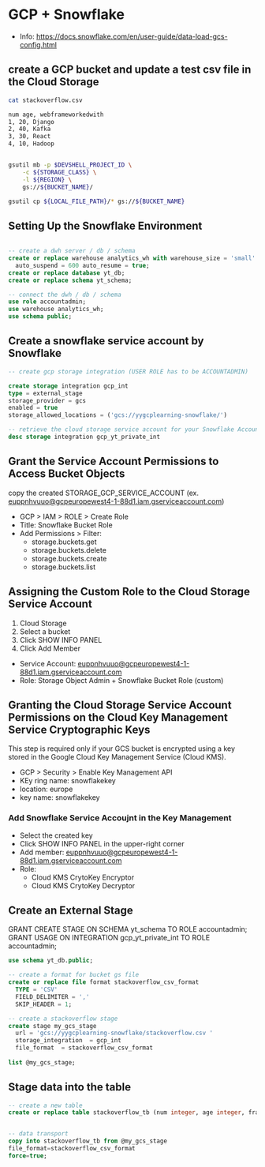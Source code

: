 # GCP + Snowflake

- Info:
https://docs.snowflake.com/en/user-guide/data-load-gcs-config.html

## create a GCP bucket and update a test csv file in the Cloud Storage

```bash
cat stackoverflow.csv

num age, webframeworkedwith
1, 20, Django
2, 40, Kafka
3, 30, React
4, 10, Hadoop


gsutil mb -p $DEVSHELL_PROJECT_ID \
    -c ${STORAGE_CLASS} \
    -l ${REGION} \
    gs://${BUCKET_NAME}/

gsutil cp ${LOCAL_FILE_PATH}/* gs://${BUCKET_NAME}
```

## Setting Up the Snowflake Environment
```sql

-- create a dwh server / db / schema
create or replace warehouse analytics_wh with warehouse_size = 'small' warehouse_type = 'standard' 
  auto_suspend = 600 auto_resume = true;
create or replace database yt_db;
create or replace schema yt_schema;

-- connect the dwh / db / schema
use role accountadmin;
use warehouse analytics_wh;
use schema public;

```
## Create a snowflake service account by Snowflake

```sql
-- create gcp storage integration (USER ROLE has to be ACCOUNTADMIN)

create storage integration gcp_int
type = external_stage
storage_provider = gcs
enabled = true
storage_allowed_locations = ('gcs://yygcplearning-snowflake/')

-- retrieve the cloud storage service account for your Snowflake Account
desc storage integration gcp_yt_private_int
```

## Grant the Service Account Permissions to Access Bucket Objects
copy the created STORAGE_GCP_SERVICE_ACCOUNT 
(ex. euppnhvuuo@gcpeuropewest4-1-88d1.iam.gserviceaccount.com)

- GCP > IAM > ROLE > Create Role
- Title: Snowflake Bucket Role
- Add Permissions > Filter:
  - storage.buckets.get
  - storage.buckets.delete
  - storage.buckets.create
  - storage.buckets.list

## Assigning the Custom Role to the Cloud Storage Service Account

1. Cloud Storage
2. Select a bucket
3. Click SHOW INFO PANEL
4. Click Add Member

- Service Account: euppnhvuuo@gcpeuropewest4-1-88d1.iam.gserviceaccount.com
- Role: Storage Object Admin + Snowflake Bucket Role (custom)

## Granting the Cloud Storage Service Account Permissions on the Cloud Key Management Service Cryptographic Keys
This step is required only if your GCS bucket is encrypted using a key stored in the Google Cloud Key Management Service (Cloud KMS).

- GCP > Security > Enable Key Management API 
- KEy ring name: snowflakekey
- location: europe
- key name: snowflakekey

### Add Snowflake Service Accoujnt in the Key Management 
- Select the created key
- Click SHOW INFO PANEL in the upper-right corner
- Add member: euppnhvuuo@gcpeuropewest4-1-88d1.iam.gserviceaccount.com
- Role:
  - Cloud KMS CrytoKey Encryptor
  - Cloud KMS CrytoKey Decryptor

## Create an External Stage

GRANT CREATE STAGE ON SCHEMA yt_schema TO ROLE accountadmin;
GRANT USAGE ON INTEGRATION gcp_yt_private_int TO ROLE accountadmin;

```sql
use schema yt_db.public;

-- create a format for bucket gs file
create or replace file format stackoverflow_csv_format
  TYPE = 'CSV'
  FIELD_DELIMITER = ','
  SKIP_HEADER = 1;

-- create a stackoverflow stage 
create stage my_gcs_stage
  url = 'gcs://yygcplearning-snowflake/stackoverflow.csv '
  storage_integration  = gcp_int
  file_format  = stackoverflow_csv_format
  
list @my_gcs_stage;
```
  
## Stage data into the table
```sql
-- create a new table
create or replace table stackoverflow_tb (num integer, age integer, framework string);


-- data transport
copy into stackoverflow_tb from @my_gcs_stage
file_format=stackoverflow_csv_format
force=true;

```
